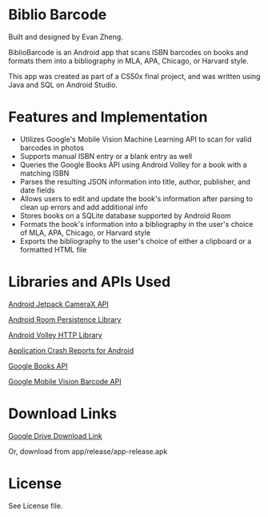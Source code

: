 # Biblio Barcode

Built and designed by Evan Zheng.

BiblioBarcode is an Android app that scans ISBN barcodes on books and formats them into a bibliography in MLA, APA, Chicago, or Harvard style.

This app was created as part of a CS50x final project, and was written using Java and SQL on Android Studio.

# Features and Implementation

- Utilizes Google's Mobile Vision Machine Learning API to scan for valid barcodes in photos
- Supports manual ISBN entry or a blank entry as well
- Queries the Google Books API using Android Volley for a book with a matching ISBN
- Parses the resulting JSON information into title, author, publisher, and date fields
- Allows users to edit and update the book's information after parsing to clean up errors and add additional info
- Stores books on a SQLite database supported by Android Room
- Formats the book's information into a bibliography in the user's choice of MLA, APA, Chicago, or Harvard style
- Exports the bibliography to the user's choice of either a clipboard or a formatted HTML file

# Libraries and APIs Used

[Android Jetpack CameraX API](https://developer.android.com/jetpack/androidx/releases/camera)

[Android Room Persistence Library](https://developer.android.com/topic/libraries/architecture/room)

[Android Volley HTTP Library](https://developer.android.com/training/volley)

[Application Crash Reports for Android](https://github.com/ACRA/acra)

[Google Books API](https://developers.google.com/books/docs/overview)

[Google Mobile Vision Barcode API](https://developers.google.com/vision/android/barcodes-overview)


# Download Links

[Google Drive Download Link](https://drive.google.com/file/d/1enPOnjjho_Nqh5FSjLK7dxPgWcaLpsSx/view?usp=sharing)

Or, download from app/release/app-release.apk

# License

See License file.


